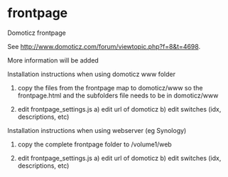 # frontpage
Domoticz frontpage

See http://www.domoticz.com/forum/viewtopic.php?f=8&t=4698.

More information will be added

Installation instructions when using domoticz www folder

1) copy the files from the frontpage map to domoticz/www
   so the frontpage.html and the subfolders file needs to be in domoticz/www

2) edit frontpage_settings.js
  a) edit url of domoticz
  b) edit switches (idx, descriptions, etc)


Installation instructions when using webserver (eg Synology)

1) copy the complete frontpage folder to /volume1/web

2) edit frontpage_settings.js
  a) edit url of domoticz
  b) edit switches (idx, descriptions, etc)
